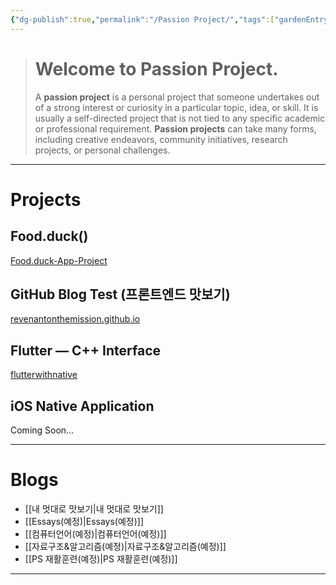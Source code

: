 ```yaml
---
{"dg-publish":true,"permalink":"/Passion Project/","tags":["gardenEntry"],"created":"2024-02-05T19:54:15.233+09:00","updated":"2024-02-08T16:11:52.097+09:00"}
---
```



>   # Welcome to Passion Project.
>   
>   A **passion project** is a personal project that someone undertakes out of a strong interest or curiosity in a particular topic, idea, or skill.  It is usually a self-directed project that is not tied to any specific academic or professional requirement.  **Passion projects** can take many forms, including creative endeavors, community initiatives, research projects, or personal challenges.
---

# Projects
## Food.duck()
[Food.duck-App-Project](https://github.com/JennaEscher/Food.duck-App-Project)
## GitHub Blog Test (프론트엔드 맛보기)
[revenantonthemission.github.io](https://github.com/revenantonthemission/revenantonthemission.github.io)
## Flutter — C++ Interface
[flutterwithnative](https://github.com/revenantonthemission/flutterwithnative)
## iOS Native Application
Coming Soon…

---
# Blogs
+ [[내 멋대로 맛보기\|내 멋대로 맛보기]]
+ [[Essays(예정)\|Essays(예정)]]
+ [[컴퓨터언어(예정)\|컴퓨터언어(예정)]]
+ [[자료구조&알고리즘(예정)\|자료구조&알고리즘(예정)]]
+ [[PS 재활훈련(예정)\|PS 재활훈련(예정)]]
---
